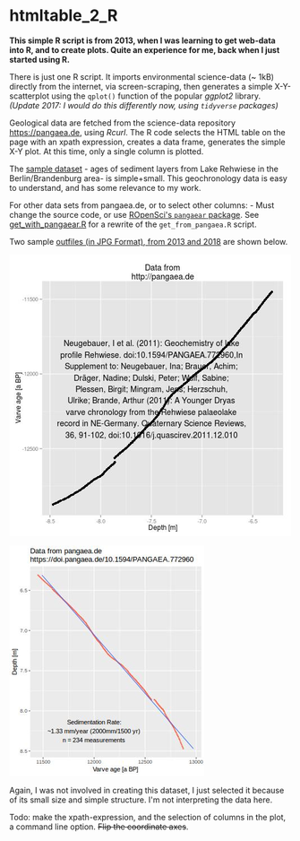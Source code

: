 htmltable_2_R
=============

**This simple R script is from 2013, when I was learning to get web-data into R, and to create plots. Quite an experience for me, back when I just started using R.**

There is just one R script. It imports environmental science-data (~ 1kB) directly from the internet, via screen-scraping, then generates a simple X-Y-scatterplot using the `qplot()` function of the popular *ggplot2* library. *(Update 2017: I would do this differently now, using `tidyverse`  packages)*

Geological data are fetched from the science-data repository https://pangaea.de, using *Rcurl*. The R code selects the HTML table on the page with an xpath expression, creates a data frame, generates the simple X-Y plot. 
At this time, only a single column is plotted.

The [sample dataset](https://doi.pangaea.de/10.1594/PANGAEA.772960?format=html) - ages of sediment layers  from Lake Rehwiese in the Berlin/Brandenburg area- 
 is simple+small. This geochronology data is easy to understand, and has some relevance to my work.

For other data sets from pangaea.de, or to select other columns: - Must change the source code, or use [ROpenSci's `pangaear` package](https://ropensci.github.io/pangaear/). See [get_with_pangaear.R](get_with_pangaear.R) for a rewrite of the `get_from_pangaea.R` script.

Two sample [outfiles (in JPG Format), from 2013 and 2018](/rehwiese.jpg) are shown below. 

![Plots](rehwiese.jpg)


 
![Current output (from 2018)](rehwiese_coordflipped.jpg)

Again, I was not involved in creating this dataset, I just selected it because of its small size and simple structure. I'm not interpreting the data here. 


Todo: make the xpath-expression, and the selection of columns in the plot, a command line option. ~~Flip the coordinate axes~~. 

